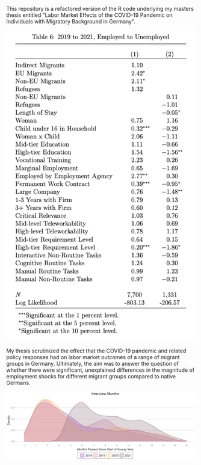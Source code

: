 This repository is a refactored version of the R code underlying my masters thesis entitled "Labor Market Effects of the COVID-19 Pandemic on Individuals with Migratory Background in Germany".


<div style="text-align:center">
    <img src="https://raw.githubusercontent.com/dca-python/covid-impact-on-migrant-labor/4b9e9b83aac4df5c1557c81775cfadbdee68278b/images/for_display/employed_to_unemployed_2019_to_2021_display.png" alt="Employed to Unemployed 2019 to 2021 Display">
</div>


My thesis scrutinized the effect that the COVID-19 pandemic and related policy responses had on labor market outcomes of a range of migrant groups in Germany. Ultimately, the aim was to answer the question of whether there were significant, unexplained differences in the magnitude of employment shocks for different migrant groups compared to native Germans.


<div style="text-align:center">
    <img src="https://raw.githubusercontent.com/dca-python/covid-impact-on-migrant-labor/4b9e9b83aac4df5c1557c81775cfadbdee68278b/images/for_display/interview_months_display.jpeg" alt="interview_months_display">
</div>
